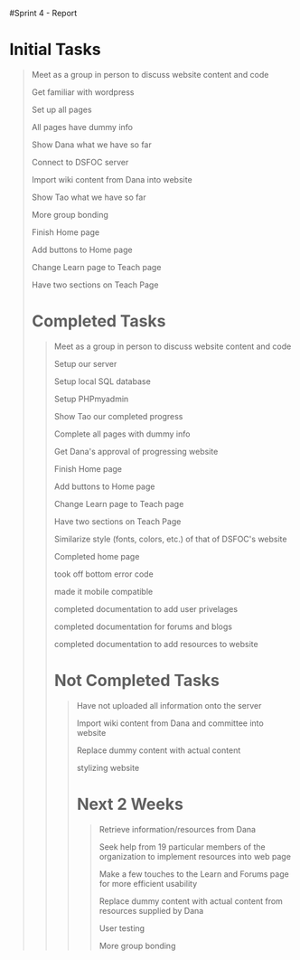 #Sprint 4 - Report

<h1> Initial Tasks </h1>
 
<blockquote>
<p> Meet as a group in person to discuss website content and code</p>
<p> Get familiar with wordpress</p>
<p> Set up all pages</p>
<p> All pages have dummy info</p>
<p> Show Dana what we have so far</p>
<p> Connect to DSFOC server</p>
<p> Import wiki content from Dana into website </p>
<p> Show Tao what we have so far</p>
<p> More group bonding </p>
<p> Finish Home page</p>
<p> Add buttons to Home page </p>
<p> Change Learn page to Teach page </p>
<p> Have two sections on Teach Page </p>

<h1> Completed Tasks </h1>

<blockquote>
<p> Meet as a group in person to discuss website content and code</p>
<p> Setup our server </p>
<p> Setup local SQL database </p>
<p> Setup PHPmyadmin </p>
<p> Show Tao our completed progress</p>
<p> Complete all pages with dummy info </p>
<p> Get Dana's approval of progressing website</p>
<p> Finish Home page</p>
<p> Add buttons to Home page </p>
<p> Change Learn page to Teach page </p>
<p> Have two sections on Teach Page </p>
<p> Similarize style (fonts, colors, etc.) of that of DSFOC's website
<p> Completed home page
<p> took off bottom error code
<p> made it mobile compatible
<p> completed documentation to add user privelages
<p> completed documentation for forums and blogs
<p> completed documentation to add resources to website

<h1> Not Completed Tasks </h1>

<blockquote>
<p> Have not uploaded all information onto the server</p>
<p> Import wiki content from Dana and committee into website </p>
<p> Replace dummy content with actual content </p>
<p> stylizing website
<p> </p>

<h1> Next 2 Weeks </h1>

<blockquote>
<p> Retrieve information/resources from Dana </p>
<p> Seek help from 19 particular members of the organization to implement resources into web page </p>
<p> Make a few touches to the Learn and Forums page for more efficient usability </p>
<p> Replace dummy content with actual content from resources supplied by Dana </p>
<p> User testing </p>
<p> More group bonding </p>
